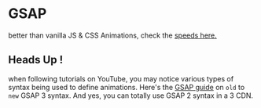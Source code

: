 # GSAP
better than vanilla JS & CSS Animations, check the [speeds here.](https://greensock.com/js/speed.html)


## Heads Up ! 
when following tutorials on YouTube, you may notice various types of syntax being used to define animations. Here's the [GSAP guide](https://greensock.com/3-migration/#:~:text=The%20old%20syntax%20still%20works,into%20a%20single%20gsap%20object!) on ```old``` to ```new``` GSAP 3 syntax. And yes, you can totally use GSAP 2 syntax in a 3 CDN.
